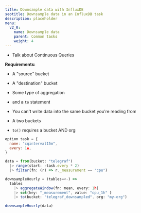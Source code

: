 ```yaml
---
title: Downsample data with InfluxDB
seotitle: Downsample data in an InfluxDB task
description: placeholder
menu:
  v2_0:
    name: Downsample data
    parent: Common tasks
    weight: 4
---
```


- Talk about Continuous Queries

**Requirements:**

- A "source" bucket
- A "destination" bucket
- Some type of aggregation
- and a `to` statement

- You can't write data into the same bucket you're reading from
- A two buckets
- `to()` requires a bucket AND org


```js
option task = {
  name: "cqinterval15m",
  every: 1w,
}

data = from(bucket: "telegraf")
  |> range(start: -task.every * 2)
  |> filter(fn: (r) => r._measurement == "cpu")

downsampleHourly = (tables=<-) =>
  tables
    |> aggregateWindow(fn: mean, every: 1h)
    |> set(key: "_measurement", value: "cpu_1h" )
    |> to(bucket: "telegraf_downsampled", org: "my-org")

downsampleHourly(data)
```
